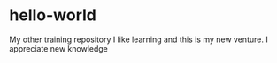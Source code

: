 # hello-world
My other training repository
I like learning and this is my new venture. I appreciate new knowledge
